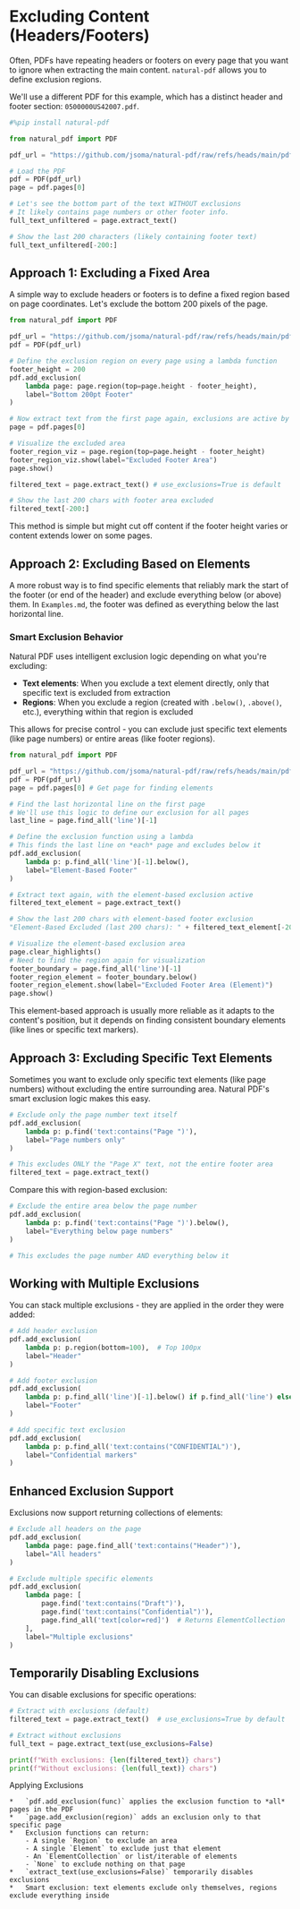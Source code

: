 # Excluding Content (Headers/Footers)

Often, PDFs have repeating headers or footers on every page that you want to ignore when extracting the main content. `natural-pdf` allows you to define exclusion regions.

We'll use a different PDF for this example, which has a distinct header and footer section: `0500000US42007.pdf`.

```python
#%pip install natural-pdf
```


```python
from natural_pdf import PDF

pdf_url = "https://github.com/jsoma/natural-pdf/raw/refs/heads/main/pdfs/0500000US42007.pdf"

# Load the PDF
pdf = PDF(pdf_url)
page = pdf.pages[0]

# Let's see the bottom part of the text WITHOUT exclusions
# It likely contains page numbers or other footer info.
full_text_unfiltered = page.extract_text()

# Show the last 200 characters (likely containing footer text)
full_text_unfiltered[-200:]
```

## Approach 1: Excluding a Fixed Area

A simple way to exclude headers or footers is to define a fixed region based on page coordinates. Let's exclude the bottom 200 pixels of the page.

```python
from natural_pdf import PDF

pdf_url = "https://github.com/jsoma/natural-pdf/raw/refs/heads/main/pdfs/0500000US42007.pdf"
pdf = PDF(pdf_url)

# Define the exclusion region on every page using a lambda function
footer_height = 200
pdf.add_exclusion(
    lambda page: page.region(top=page.height - footer_height),
    label="Bottom 200pt Footer"
)

# Now extract text from the first page again, exclusions are active by default
page = pdf.pages[0]

# Visualize the excluded area
footer_region_viz = page.region(top=page.height - footer_height)
footer_region_viz.show(label="Excluded Footer Area")
page.show()
```

```python
filtered_text = page.extract_text() # use_exclusions=True is default

# Show the last 200 chars with footer area excluded
filtered_text[-200:]
```

This method is simple but might cut off content if the footer height varies or content extends lower on some pages.

## Approach 2: Excluding Based on Elements

A more robust way is to find specific elements that reliably mark the start of the footer (or end of the header) and exclude everything below (or above) them. In `Examples.md`, the footer was defined as everything below the last horizontal line.

### Smart Exclusion Behavior

Natural PDF uses intelligent exclusion logic depending on what you're excluding:

- **Text elements**: When you exclude a text element directly, only that specific text is excluded from extraction
- **Regions**: When you exclude a region (created with `.below()`, `.above()`, etc.), everything within that region is excluded

This allows for precise control - you can exclude just specific text elements (like page numbers) or entire areas (like footer regions).

```python
from natural_pdf import PDF

pdf_url = "https://github.com/jsoma/natural-pdf/raw/refs/heads/main/pdfs/0500000US42007.pdf"
pdf = PDF(pdf_url)
page = pdf.pages[0] # Get page for finding elements

# Find the last horizontal line on the first page
# We'll use this logic to define our exclusion for all pages
last_line = page.find_all('line')[-1]

# Define the exclusion function using a lambda
# This finds the last line on *each* page and excludes below it
pdf.add_exclusion(
    lambda p: p.find_all('line')[-1].below(),
    label="Element-Based Footer"
)

# Extract text again, with the element-based exclusion active
filtered_text_element = page.extract_text()

# Show the last 200 chars with element-based footer exclusion
"Element-Based Excluded (last 200 chars): " + filtered_text_element[-200:]

# Visualize the element-based exclusion area
page.clear_highlights()
# Need to find the region again for visualization
footer_boundary = page.find_all('line')[-1]
footer_region_element = footer_boundary.below()
footer_region_element.show(label="Excluded Footer Area (Element)")
page.show()
```

This element-based approach is usually more reliable as it adapts to the content's position, but it depends on finding consistent boundary elements (like lines or specific text markers).

## Approach 3: Excluding Specific Text Elements

Sometimes you want to exclude only specific text elements (like page numbers) without excluding the entire surrounding area. Natural PDF's smart exclusion logic makes this easy.

```python
# Exclude only the page number text itself
pdf.add_exclusion(
    lambda p: p.find('text:contains("Page ")'),
    label="Page numbers only"
)

# This excludes ONLY the "Page X" text, not the entire footer area
filtered_text = page.extract_text()
```

Compare this with region-based exclusion:

```python
# Exclude the entire area below the page number
pdf.add_exclusion(
    lambda p: p.find('text:contains("Page ")').below(),
    label="Everything below page numbers"
)

# This excludes the page number AND everything below it
```

## Working with Multiple Exclusions

You can stack multiple exclusions - they are applied in the order they were added:

```python
# Add header exclusion
pdf.add_exclusion(
    lambda p: p.region(bottom=100),  # Top 100px
    label="Header"
)

# Add footer exclusion
pdf.add_exclusion(
    lambda p: p.find_all('line')[-1].below() if p.find_all('line') else None,
    label="Footer"
)

# Add specific text exclusion
pdf.add_exclusion(
    lambda p: p.find_all('text:contains("CONFIDENTIAL")'),
    label="Confidential markers"
)
```

## Enhanced Exclusion Support

Exclusions now support returning collections of elements:

```python
# Exclude all headers on the page
pdf.add_exclusion(
    lambda page: page.find_all('text:contains("Header")'),
    label="All headers"
)

# Exclude multiple specific elements
pdf.add_exclusion(
    lambda page: [
        page.find('text:contains("Draft")'),
        page.find('text:contains("Confidential")'),
        page.find_all('text[color=red]')  # Returns ElementCollection
    ],
    label="Multiple exclusions"
)
```

## Temporarily Disabling Exclusions

You can disable exclusions for specific operations:

```python
# Extract with exclusions (default)
filtered_text = page.extract_text()  # use_exclusions=True by default

# Extract without exclusions
full_text = page.extract_text(use_exclusions=False)

print(f"With exclusions: {len(filtered_text)} chars")
print(f"Without exclusions: {len(full_text)} chars")
```

<div class="admonition note">
<p class="admonition-title">Applying Exclusions</p>

    *   `pdf.add_exclusion(func)` applies the exclusion function to *all* pages in the PDF
    *   `page.add_exclusion(region)` adds an exclusion only to that specific page
    *   Exclusion functions can return:
        - A single `Region` to exclude an area
        - A single `Element` to exclude just that element
        - An `ElementCollection` or list/iterable of elements
        - `None` to exclude nothing on that page
    *   `extract_text(use_exclusions=False)` temporarily disables exclusions
    *   Smart exclusion: text elements exclude only themselves, regions exclude everything inside
</div>
